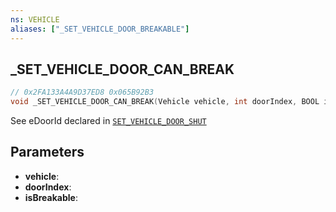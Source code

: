 ```yaml
---
ns: VEHICLE
aliases: ["_SET_VEHICLE_DOOR_BREAKABLE"]
---
```

## _SET_VEHICLE_DOOR_CAN_BREAK

```c
// 0x2FA133A4A9D37ED8 0x065B92B3
void _SET_VEHICLE_DOOR_CAN_BREAK(Vehicle vehicle, int doorIndex, BOOL isBreakable);
```

See eDoorId declared in [`SET_VEHICLE_DOOR_SHUT`](#_0x93D9BD300D7789E5)

## Parameters
* **vehicle**: 
* **doorIndex**: 
* **isBreakable**: 

